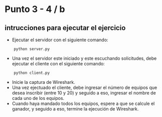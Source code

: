 # Punto 3 - 4 / b

## intrucciones para ejecutar el ejercicio
- Ejecutar el servidor con el siguiente comando:
```
	python server.py
```
- Una vez el servidor este iniciado y este escuchando solicitudes, debe ejecutar el cliente con el siguiente comando:
```
	python client.py
```
- Inicie la captura de Wireshark.
- Una vez ejectuado el cliente, debe ingresar el número de equipos que desea inscribir (entre 10 y 20) y seguido a eso, ingresar el nombre de cada uno de los equipos.
- Cuando haya mandado todos los equipos, espere a que se calcule el ganador, y seguido a eso, termine la ejecución de Wireshark.
